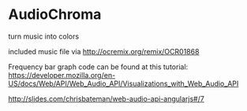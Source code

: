 # AudioChroma
turn music into colors

included music file via http://ocremix.org/remix/OCR01868

Frequency bar graph code can be found at this tutorial: https://developer.mozilla.org/en-US/docs/Web/API/Web_Audio_API/Visualizations_with_Web_Audio_API

http://slides.com/chrisbateman/web-audio-api-angularjs#/7

